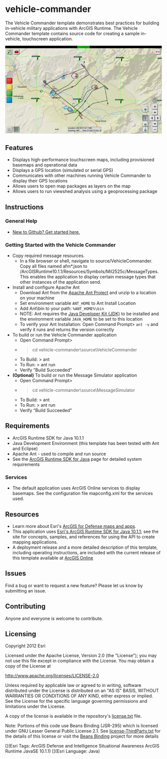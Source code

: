 # vehicle-commander

The Vehicle Commander template demonstrates best practices for building in-vehicle military applications with ArcGIS Runtime.  The Vehicle Commander template contains source code for creating a sample in-vehicle, touchscreen application.

![Image of Vehicle Commander]( ScreenShot.png "vehicle-commander")

## Features

* Displays high-performance touchscreen maps, including provisioned basemaps and operational data
* Displays a GPS location (simulated or serial GPS)
* Communicates with other machines running Vehicle Commander to display their GPS locations
* Allows users to open map packages as layers on the map
* Allows users to run viewshed analysis using a geoprocessing package

## Instructions

### General Help

* [New to Github? Get started here.](http://htmlpreview.github.com/?https://github.com/Esri/esri.github.com/blob/master/help/esri-getting-to-know-github.html)

### Getting Started with the Vehicle Commander
* Copy required message resources.  
    * In a file browser or shell, navigate to source/VehicleCommander. Copy all files named afm*.json to <RuntimeSDKJava>/ArcGISRuntime10.1.1/Resources/Symbols/Mil2525c/MessageTypes. This enables the application to display certain message types that other instances of the application send.
* Install and configure Apache Ant
    * Download Ant from the [Apache Ant Project](http://ant.apache.org/bindownload.cgi) and unzip to a location on your machine
    * Set environment variable `ANT_HOME` to Ant Install Location
    * Add Ant\bin to your path: `%ANT_HOME%\bin`
    * NOTE: Ant requires the [Java Developer Kit (JDK)](http://www.oracle.com/technetwork/java/javase/downloads/index.html) to be installed and the environment variable `JAVA_HOME` to be set to this location
    * To verify your Ant Installation: Open Command Prompt> `ant -v` and verify it runs and returns the version correctly 
* To build or run the Vehicle Commander application
    * Open Command Prompt>
    * > cd vehicle-commander\source\VehicleCommander
    * To Build: > ant
    * To Run: > ant run
    * Verify “Build Succeeded” 
* __(Optional)__ To build or run the Message Simulator application
    * Open Command Prompt>
    * > cd vehicle-commander\source\MessageSimulator
    * To Build: > ant
    * To Run: > ant run
    * Verify “Build Succeeded” 

## Requirements

* ArcGIS Runtime SDK for Java 10.1.1
* Java Development Environment (this template has been tested with Ant and Eclipse)
* Apache Ant - used to compile and run source
* See the [ArcGIS Runtime SDK for Java](http://resources.arcgis.com/en/help/system-requirements/10.1/index.html#/ArcGIS_Runtime_SDK_10_1_1_for_Java/015100000093000000/) page for detailed system requirements

### Services

* The default application uses ArcGIS Online services to display basemaps. See the configuration file mapconfig.xml for the services used.

## Resources

* Learn more about Esri's [ArcGIS for Defense maps and apps](http://resources.arcgis.com/en/communities/defense-and-intelligence/).
* This application uses [Esri's ArcGIS Runtime SDK for Java 10.1.1](http://resources.arcgis.com/en/communities/runtime-java/);
see the site for concepts, samples, and references for using the API to create mapping applications.
* A deployment release and a more detailed description of this template, including operating instructions, are included with the current release of this template available at [ArcGIS Online](http://www.arcgis.com/home/item.html?id=ae30551d12f443cb903f4829b03de315)

## Issues

Find a bug or want to request a new feature?  Please let us know by submitting an issue.

## Contributing

Anyone and everyone is welcome to contribute.

## Licensing

Copyright 2012 Esri

Licensed under the Apache License, Version 2.0 (the "License");
you may not use this file except in compliance with the License.
You may obtain a copy of the License at

   http://www.apache.org/licenses/LICENSE-2.0

Unless required by applicable law or agreed to in writing, software
distributed under the License is distributed on an "AS IS" BASIS,
WITHOUT WARRANTIES OR CONDITIONS OF ANY KIND, either express or implied.
See the License for the specific language governing permissions and
limitations under the License.

A copy of the license is available in the repository's
[license.txt](license.txt) file.

Note: Portions of this code use Beans Binding (JSR-295) which is licensed under 
GNU Lesser General Public License 2.1. See [license-ThirdParty.txt](license-ThirdParty.txt) for the details 
of this license or visit the [Beans Binding](http://java.net/projects/beansbinding/) project for more details 

[](Esri Tags: ArcGIS Defense and Intelligence Situational Awareness ArcGIS Runtime JavaSE 10.1.1)
[](Esri Language: Java)
